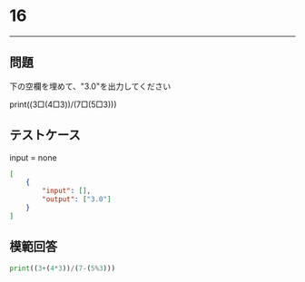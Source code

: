 # 16

---
## 問題

下の空欄を埋めて、"3.0"を出力してください

print((3□(4□3))/(7□(5□3)))
## テストケース
input = none
```json
[
	{
		"input": [],
		"output": ["3.0"]
  	}
]
```

## 模範回答
```python
print((3+(4*3))/(7-(5%3)))
```